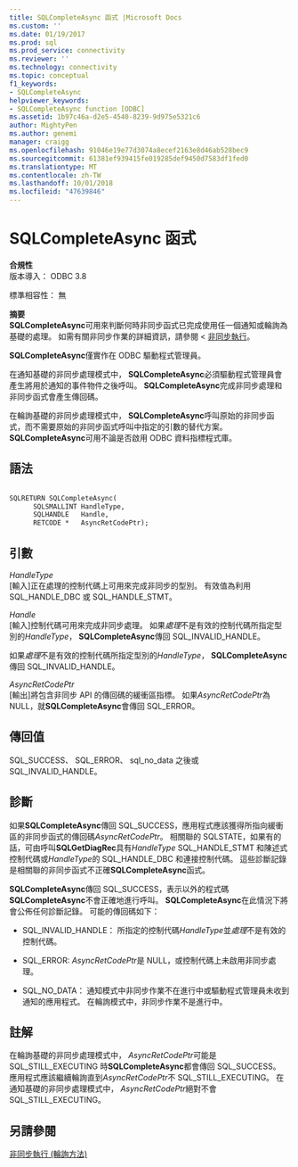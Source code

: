 ```yaml
---
title: SQLCompleteAsync 函式 |Microsoft Docs
ms.custom: ''
ms.date: 01/19/2017
ms.prod: sql
ms.prod_service: connectivity
ms.reviewer: ''
ms.technology: connectivity
ms.topic: conceptual
f1_keywords:
- SQLCompleteAsync
helpviewer_keywords:
- SQLCompleteAsync function [ODBC]
ms.assetid: 1b97c46a-d2e5-4540-8239-9d975e5321c6
author: MightyPen
ms.author: genemi
manager: craigg
ms.openlocfilehash: 91046e19e77d3074a8ecef2163e8d46ab528bec9
ms.sourcegitcommit: 61381ef939415fe019285def9450d7583df1fed0
ms.translationtype: MT
ms.contentlocale: zh-TW
ms.lasthandoff: 10/01/2018
ms.locfileid: "47639846"
---
```

# <a name="sqlcompleteasync-function"></a>SQLCompleteAsync 函式
**合規性**  
 版本導入： ODBC 3.8  
  
 標準相容性： 無  
  
 **摘要**  
 **SQLCompleteAsync**可用來判斷何時非同步函式已完成使用任一個通知或輪詢為基礎的處理。 如需有關非同步作業的詳細資訊，請參閱 <<c0> [ 非同步執行](../../../odbc/reference/develop-app/asynchronous-execution.md)。  
  
 **SQLCompleteAsync**僅實作在 ODBC 驅動程式管理員。  
  
 在通知基礎的非同步處理模式中， **SQLCompleteAsync**必須驅動程式管理員會產生將用於通知的事件物件之後呼叫。 **SQLCompleteAsync**完成非同步處理和非同步函式會產生傳回碼。  
  
 在輪詢基礎的非同步處理模式中， **SQLCompleteAsync**呼叫原始的非同步函式，而不需要原始的非同步函式呼叫中指定的引數的替代方案。 **SQLCompleteAsync**可用不論是否啟用 ODBC 資料指標程式庫。  
  
## <a name="syntax"></a>語法  
  
```vb  
  
SQLRETURN SQLCompleteAsync(  
      SQLSMALLINT HandleType,  
      SQLHANDLE   Handle,  
      RETCODE *   AsyncRetCodePtr);  
```  
  
## <a name="arguments"></a>引數  
 *HandleType*  
 [輸入]正在處理的控制代碼上可用來完成非同步的型別。 有效值為利用 SQL_HANDLE_DBC 或 SQL_HANDLE_STMT。  
  
 *Handle*  
 [輸入]控制代碼可用來完成非同步處理。 如果*處理*不是有效的控制代碼所指定型別的*HandleType*， **SQLCompleteAsync**傳回 SQL_INVALID_HANDLE。  
  
 如果*處理*不是有效的控制代碼所指定型別的*HandleType*， **SQLCompleteAsync**傳回 SQL_INVALID_HANDLE。  
  
 *AsyncRetCodePtr*  
 [輸出]將包含非同步 API 的傳回碼的緩衝區指標。 如果*AsyncRetCodePtr*為 NULL，就**SQLCompleteAsync**會傳回 SQL_ERROR。  
  
## <a name="returns"></a>傳回值  
 SQL_SUCCESS、 SQL_ERROR、 sql_no_data 之後或 SQL_INVALID_HANDLE。  
  
## <a name="diagnostics"></a>診斷  
 如果**SQLCompleteAsync**傳回 SQL_SUCCESS，應用程式應該獲得所指向緩衝區的非同步函式的傳回碼*AsyncRetCodePtr*。 相關聯的 SQLSTATE，如果有的話，可由呼叫**SQLGetDiagRec**具有*HandleType* SQL_HANDLE_STMT 和陳述式控制代碼或*HandleType*的 SQL_HANDLE_DBC 和連接控制代碼。 這些診斷記錄是相關聯的非同步函式不正確**SQLCompleteAsync**函式。  
  
 **SQLCompleteAsync**傳回 SQL_SUCCESS，表示以外的程式碼**SQLCompleteAsync**不會正確地進行呼叫。 **SQLCompleteAsync**在此情況下將會公佈任何診斷記錄。 可能的傳回碼如下：  
  
-   SQL_INVALID_HANDLE： 所指定的控制代碼*HandleType*並*處理*不是有效的控制代碼。  
  
-   SQL_ERROR: *AsyncRetCodePtr*是 NULL，或控制代碼上未啟用非同步處理。  
  
-   SQL_NO_DATA： 通知模式中非同步作業不在進行中或驅動程式管理員未收到通知的應用程式。 在輪詢模式中，非同步作業不是進行中。  
  
## <a name="comments"></a>註解  
 在輪詢基礎的非同步處理模式中， *AsyncRetCodePtr*可能是 SQL_STILL_EXECUTING 時**SQLCompleteAsync**都會傳回 SQL_SUCCESS。 應用程式應該繼續輪詢直到*AsyncRetCodePtr*不 SQL_STILL_EXECUTING。 在通知基礎的非同步處理模式中， *AsyncRetCodePtr*絕對不會 SQL_STILL_EXECUTING。  
  
## <a name="see-also"></a>另請參閱  
 [非同步執行 (輪詢方法)](../../../odbc/reference/develop-app/asynchronous-execution-polling-method.md)
